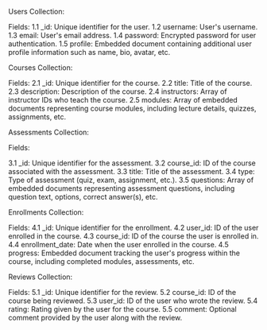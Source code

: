 Users Collection:

Fields:
1.1 _id: Unique identifier for the user.
1.2 username: User's username.
1.3 email: User's email address.
1.4 password: Encrypted password for user authentication.
1.5 profile: Embedded document containing additional user profile information such as name, bio, avatar, etc.

Courses Collection:

Fields:
2.1 _id: Unique identifier for the course.
2.2 title: Title of the course.
2.3 description: Description of the course.
2.4 instructors: Array of instructor IDs who teach the course.
2.5 modules: Array of embedded documents representing course modules, including lecture details, quizzes, assignments, etc.

Assessments Collection:

Fields:

3.1 _id: Unique identifier for the assessment.
3.2 course_id: ID of the course associated with the assessment.
3.3 title: Title of the assessment.
3.4 type: Type of assessment (quiz, exam, assignment, etc.).
3.5 questions: Array of embedded documents representing assessment questions, including question text, options, correct answer(s), etc.

Enrollments Collection:

Fields:
4.1 _id: Unique identifier for the enrollment.
4.2 user_id: ID of the user enrolled in the course.
4.3 course_id: ID of the course the user is enrolled in.
4.4 enrollment_date: Date when the user enrolled in the course.
4.5 progress: Embedded document tracking the user's progress within the course, including completed modules, assessments, etc.

Reviews Collection:

Fields:
5.1 _id: Unique identifier for the review.
5.2 course_id: ID of the course being reviewed.
5.3 user_id: ID of the user who wrote the review.
5.4 rating: Rating given by the user for the course.
5.5 comment: Optional comment provided by the user along with the review.